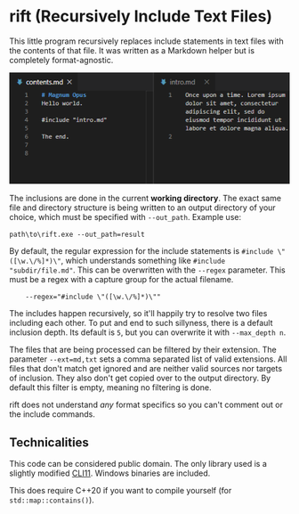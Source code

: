# rift (Recursively Include Text Files)
This little program recursively replaces include statements in text files with the contents of that file. It was written as a Markdown helper but is completely format-agnostic.

![](animation.gif)

The inclusions are done in the current **working directory**. The exact same file and directory structure is being written to an output directory of your choice, which must be specified with `--out_path`. Example use:

```
path\to\rift.exe --out_path=result
```

By default, the regular expression for the include statements is `#include \"([\w.\/%]*)\"`, which understands something like `#include "subdir/file.md"`. This can be overwritten with the `--regex` parameter. This must be a regex with a capture group for the actual filename.

```
    --regex="#include \"([\w.\/%]*)\""
```

The includes happen recursively, so it'll happily try to resolve two files including each other. To put and end to such sillyness, there is a default inclusion depth. Its default is `5`, but you can overwrite it with `--max_depth n`.

The files that are being processed can be filtered by their extension. The parameter `--ext=md,txt` sets a comma separated list of valid extensions. All files that don't match get ignored and are neither valid sources nor targets of inclusion. They also don't get copied over to the output directory. By default this filter is empty, meaning no filtering is done.

rift does not understand *any* format specifics so you can't comment out or the include commands.


## Technicalities
This code can be considered public domain. The only library used is a slightly modified [CLI11](https://github.com/CLIUtils/CLI11). Windows binaries are included.

This does require C++20 if you want to compile yourself (for `std::map::contains()`).
